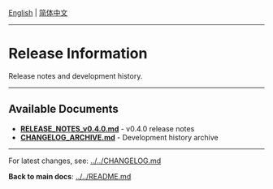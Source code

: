 [English](README.md) | [简体中文](../zh/README.md)

---

# Release Information

Release notes and development history.

---

## Available Documents

- **[RELEASE_NOTES_v0.4.0.md](RELEASE_NOTES_v0.4.0.md)** - v0.4.0 release notes
- **[CHANGELOG_ARCHIVE.md](CHANGELOG_ARCHIVE.md)** - Development history archive

---

For latest changes, see: [../../CHANGELOG.md](../../CHANGELOG.md)

**Back to main docs**: [../../README.md](../../README.md)

